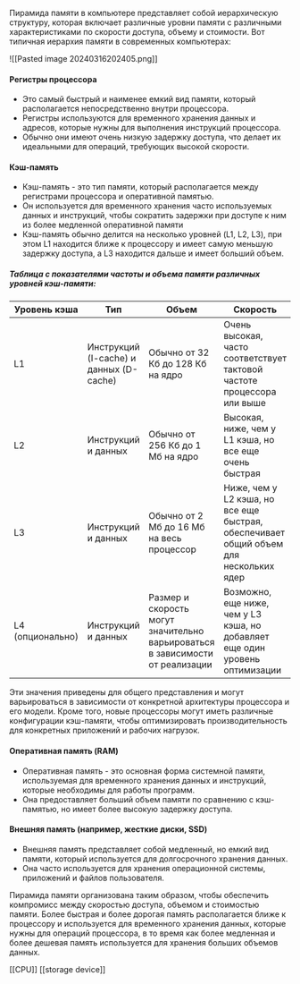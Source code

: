 Пирамида памяти в компьютере представляет собой иерархическую структуру, которая включает различные уровни памяти с различными характеристиками по скорости доступа, объему и стоимости. Вот типичная иерархия памяти в современных компьютерах:

![[Pasted image 20240316202405.png]]
#### Регистры процессора
- Это самый быстрый и наименее емкий вид памяти, который располагается непосредственно внутри процессора.
 - Регистры используются для временного хранения данных и адресов, которые нужны для выполнения инструкций процессора.   
 - Обычно они имеют очень низкую задержку доступа, что делает их идеальными для операций, требующих высокой скорости.
#### Кэш-память
- Кэш-память - это тип памяти, который располагается между регистрами процессора и оперативной памятью.
- Он используется для временного хранения часто используемых данных и инструкций, чтобы сократить задержки при доступе к ним из более медленной оперативной памяти
- Кэш-память обычно делится на несколько уровней (L1, L2, L3), при этом L1 находится ближе к процессору и имеет самую меньшую задержку доступа, а L3 находится дальше и имеет больший объем.
##### Таблица с показателями частоты и объема памяти различных уровней кэш-памяти:

| Уровень кэша     | Тип                                     | Объем                                                                         | Скорость                                                                              |
| ---------------- | --------------------------------------- | ----------------------------------------------------------------------------- | ------------------------------------------------------------------------------------- |
| L1               | Инструкций (I-cache) и данных (D-cache) | Обычно от 32 Кб до 128 Кб на ядро                                             | Очень высокая, часто соответствует тактовой частоте процессора или выше               |
| L2               | Инструкций и данных                     | Обычно от 256 Кб до 1 Мб на ядро                                              | Высокая, ниже, чем у L1 кэша, но все еще очень быстрая                                |
| L3               | Инструкций и данных                     | Обычно от 2 Мб до 16 Мб на весь процессор                                     | Ниже, чем у L2 кэша, но все еще быстрая, обеспечивает общий объем для нескольких ядер |
| L4 (опционально) | Инструкций и данных                     | Размер и скорость могут значительно варьироваться в зависимости от реализации | Возможно, еще ниже, чем у L3 кэша, но добавляет еще один уровень оптимизации          |

Эти значения приведены для общего представления и могут варьироваться в зависимости от конкретной архитектуры процессора и его модели. Кроме того, новые процессоры могут иметь различные конфигурации кэш-памяти, чтобы оптимизировать производительность для конкретных приложений и рабочих нагрузок.
#### Оперативная память (RAM)
- Оперативная память - это основная форма системной памяти, используемая для временного хранения данных и инструкций, которые необходимы для работы программ.
- Она предоставляет больший объем памяти по сравнению с кэш-памятью, но имеет более высокую задержку доступа.
#### Внешняя память (например, жесткие диски, SSD)
- Внешняя память представляет собой медленный, но емкий вид памяти, который используется для долгосрочного хранения данных.
- Она часто используется для хранения операционной системы, приложений и файлов пользователя.

Пирамида памяти организована таким образом, чтобы обеспечить компромисс между скоростью доступа, объемом и стоимостью памяти. Более быстрая и более дорогая память располагается ближе к процессору и используется для временного хранения данных, которые нужны для операций процессора, в то время как более медленная и более дешевая память используется для хранения больших объемов данных.


[[CPU]]
[[storage device]]